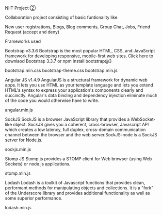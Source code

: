NIIT Project ②

Collaboration project consisting of basic funtionality like

New user registrations,
Blogs,
Blog comments, 
Group Chat,
Jobs,
Friend Request (accept and deny)

Frameworks used

Bootstrap v3.3.6 Bootstrap is the most popular HTML, CSS, and JavaScript framework for developing responsive, mobile-first web sites. Click here to downlaod Bootstrap 3.3.7 or npm install bootstrap@3

bootstrap.min.css
bootstrap-theme.css
bootstrap.min.js


Angular JS v1.4.9 AngularJS is a structural framework for dynamic web apps. It lets you use HTML as your template language and lets you extend HTML's syntax to express your application's components clearly and succinctly. Angular's data binding and dependency injection eliminate much of the code you would otherwise have to write.

angular.min.js


SockJS SockJS is a browser JavaScript library that provides a WebSocket-like object. SockJS gives you a coherent, cross-browser, Javascript API which creates a low latency, full duplex, cross-domain communication channel between the browser and the web server.SockJS-node is a SockJS server for Node.js.

sockjs.min.js


Stomp JS Stomp js provides a STOMP client for Web browser (using Web Sockets) or node.js applications.

stomp.min.js


Lodash Lodash is a toolkit of Javascript functions that provides clean, performant methods for manipulating objects and collections. It is a "fork" of the Underscore library and provides additional functionality as well as some superior performance.

lodash.min.js
